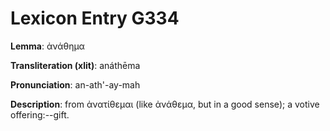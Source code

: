 # Lexicon Entry G334

**Lemma**: ἀνάθημα

**Transliteration (xlit)**: anáthēma

**Pronunciation**: an-ath'-ay-mah

**Description**:
from ἀνατίθεμαι (like ἀνάθεμα, but in a good sense); a votive offering:--gift.
